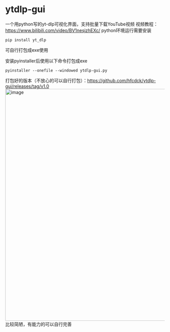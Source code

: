 # ytdlp-gui
一个用python写的yt-dlp可视化界面，支持批量下载YouTube视频
视频教程：https://www.bilibili.com/video/BV1nesjzhEXc/
python环境运行需要安装
```
pip install yt_dlp
```
可自行打包成exe使用

安装pyinstaller后使用以下命令打包成exe
```
pyinstaller --onefile --windowed ytdlp-gui.py
```
打包好的版本（不放心的可以自行打包）：https://github.com/hfcdck/ytdlp-gui/releases/tag/v1.0
<img width="893" height="731" alt="image" src="https://github.com/user-attachments/assets/e141f754-29a4-4d1f-a10c-a2a74795e032" />
比较简陋，有能力的可以自行完善

